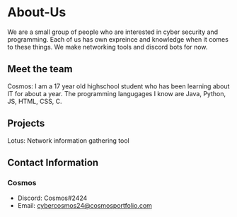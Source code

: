 # About-Us

We are a small group of people who are interested in cyber security and programming. Each of us has own expreince and knowledge when it comes to these things. We make networking tools and discord bots for now.






## Meet the team 
Cosmos: I am a 17 year old highschool student who has been learning about IT for about a year. The programming langugages I know are Java, Python, JS, HTML, CSS, C. 




## Projects 
Lotus: Network information gathering tool



## Contact Information 
### Cosmos
- Discord: Cosmos#2424
- Email: cybercosmos24@cosmosportfolio.com
